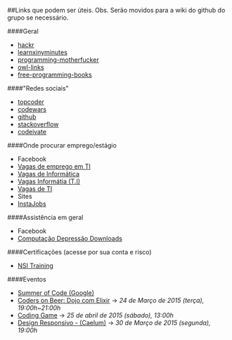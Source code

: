 ##Links que podem ser úteis.
Obs. Serão movidos para a wiki do github do grupo se necessário.

####Geral
- [hackr](http://hackr.io/)
- [learnxinyminutes](http://learnxinyminutes.com/)
- [programming-motherfucker](http://programming-motherfucker.com/become.html)
- [owl-links](http://owl-links.herokuapp.com/)
- [free-programming-books](https://github.com/vhf/free-programming-books/blob/master/free-programming-books.md)

####"Redes sociais"
- [topcoder](http://www.topcoder.com/)
- [codewars](http://www.codewars.com/)
- [github](https://www.github.com/)
- [stackoverflow](http://stackoverflow.com/)
- [codeivate](http://www.codeivate.com/)

####Onde procurar emprego/estágio
- Facebook
 - [Vagas de emprego em TI](https://www.facebook.com/groups/empregosti/)
 - [Vagas de Informática](https://www.facebook.com/groups/670009906402249/)
 - [Vagas Informátia (T.I)](https://www.facebook.com/groups/229074473875514/)
 - [Vagas de TI](https://www.facebook.com/groups/vagasdeti/)
- Sites
 - [InstaJobs](http://instajobs.com.br/)

####Assistência em geral
- Facebook
 - [Computação Depressão Downloads](https://www.facebook.com/groups/CDDownloads/)

####Certificações (acesse por sua conta e risco)
- [NSI Training](https://www.facebook.com/nsitraining?fref=photo)

####Eventos
- [Summer of Code (Google)](https://www.google-melange.com/gsoc/homepage/google/gsoc2015)
- [Coders on Beer: Dojo com Elixir](https://eventioz.com.br/e/coders-on-beer-dojo-com-elixir?utm_source=eventioz&utm_medium=emailtrans&utm_campaign=ez_notification_prereg&utm_content=textlink&source=orevem) -> _24 de Março de 2015 (terça), 19:00h~21:00h_
- [Coding Game](http://www.codingame.com/start) -> _25 de abril de 2015 (sábado), 13:00h_
- [Design Responsivo - (Caelum)](http://www.eventick.com.br/hangout-sobre-web-design-respo?utm_source=Alura&utm_campaign=9ba17c136e-Alura_Mar_o_2015_Hangout_S_rgio_e_Luiz3_23_2015&utm_medium=email&utm_term=0_acded722d9-9ba17c136e-47317561&mc_cid=9ba17c136e&mc_eid=6f5a1fc2ef) -> _30 de Março de 2015 (segunda), 19:00h_